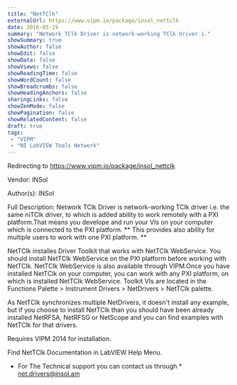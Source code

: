 ```yaml
---
title: "NetTClk"
externalUrl: https://www.vipm.io/package/insol_nettclk
date: 2016-05-19
summary: "Network TClk Driver is network-working TClk driver i."
showSummary: true
showAuthor: false
showEdit: false
showData: false
showViews: false
showReadingTime: false
showWordCount: false
showBreadcrumbs: false
showHeadingAnchors: false
sharingLinks: false
showZenMode: false
showPagination: false
showRelatedContent: false
draft: true
tags:
 - "VIPM"
 - "NI LabVIEW Tools Network"
---
```


Redirecting to https://www.vipm.io/package/insol_nettclk

Vendor: INSol

Author(s): INSol
 
Full Description:
Network TClk Driver is network-working TClk driver i.e. the same niTClk driver, to which is added ability to work remotely with a PXI platform.That means you develope and run your VIs on your computer which is connected to the PXI platform. ** This provides also ability for multiple users to work with one PXI platform. **

NetTClk installes Driver Toolkit that works with NetTClk WebService. You should install NetTClk WebService on the PXI platform before working with NetTClk. NetTClk WebService is also available through VIPM.Once you have installed NetTClk on your computer, you can work with any PXI platform, on which is installed NetTClk WebService.
Toolkit VIs are located in the Functions Palette > Instrument Drivers > NetDrivers > NetTClk palette.

As NetTClk synchronizes multiple NetDrivers, it doesn't install any example, but if you choose to install NetTClk than you should have been already installed NetRFSA, NetRFSG or NetScope and you can find examples with NetTClk for that drivers.

Requires VIPM 2014 for installation.

Find NetTClk Documentation in LabVIEW Help Menu.

* For The Technical support you can contact us through * <u> net.drivers@insol.am </u>